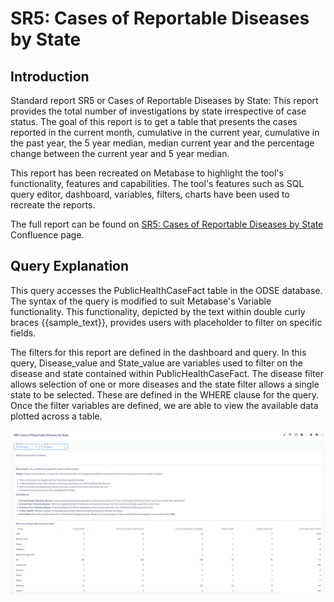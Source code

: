 # SR5: Cases of Reportable Diseases by State

## Introduction

Standard report SR5 or Cases of Reportable Diseases by State: This report provides the total number of investigations by state irrespective of case status. The goal of this report is to get a table that presents the cases reported in the current month, cumulative in the current year, cumulative in the past year, the 5 year median, median current year and the percentage change between the current year and 5 year median. 

This report has been recreated on Metabase to highlight the tool's functionality, features and capabilities. The tool's features such as SQL query editor, dashboard, variables, filters, charts have been used to recreate the reports.

The full report can be found on [SR5: Cases of Reportable Diseases by State](https://cdc-nbs.atlassian.net/wiki/spaces/NM/pages/133660834/SR5+Cases+of+Reportable+Diseases+by+State) Confluence page. 

## Query Explanation

This query accesses the PublicHealthCaseFact table in the ODSE database. The syntax of the query is modified to suit Metabase's Variable functionality. This functionality, depicted by the text within double curly braces {{sample_text}}, provides users with placeholder to filter on specific fields. 

The filters for this report are defined in the dashboard and query. In this query, Disease_value and State_value are variables used to filter on the disease and state contained within PublicHealthCaseFact. The disease filter allows selection of one or more diseases and the state filter allows a single state to be selected. These are defined in the WHERE clause for the query. Once the filter variables are defined, we are able to view the available data plotted across a table.

![sr5](images/sr5-report.png)
